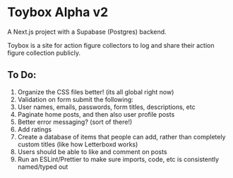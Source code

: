 # Toybox Alpha v2

A Next.js project with a Supabase (Postgres) backend.

Toybox is a site for action figure collectors to log and share their action figure collection publicly.

## To Do:
1. Organize the CSS files better! (its all global right now)
2. Validation on form submit the following: 
  1. User names, emails, passwords, form titles, descriptions, etc
3. Paginate home posts, and then also user profile posts
4. Better error messaging? (sort of there!)
5. Add ratings
6. Create a database of items that people can add, rather than completely custom titles (like how Letterboxd works)
7. Users should be able to like and comment on posts
8. Run an ESLint/Prettier to make sure imports, code, etc is consistently named/typed out